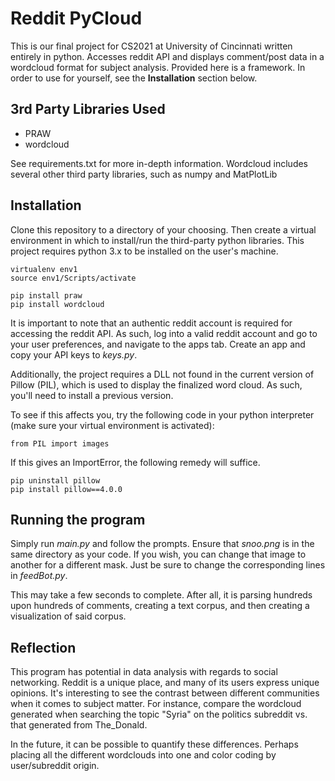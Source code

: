 # Reddit PyCloud

This is our final project for CS2021 at University of Cincinnati written entirely in python. Accesses reddit API and displays comment/post data in a wordcloud format for subject analysis. Provided here is a framework. In order to use for yourself, see the **Installation** section below.

## 3rd Party Libraries Used

- PRAW
- wordcloud

See requirements.txt for more in-depth information.
Wordcloud includes several other third party libraries, such as numpy and MatPlotLib

## Installation

Clone this repository to a directory of your choosing. Then create a virtual environment in which to install/run the third-party python libraries. This project requires python 3.x to be installed on the user's machine.

```
virtualenv env1
source env1/Scripts/activate

pip install praw
pip install wordcloud
```

It is important to note that an authentic reddit account is required for accessing the reddit API. As such, log into a valid reddit account and go to your user preferences, and navigate to the apps tab. Create an app and copy your API keys to *keys.py*.

Additionally, the project requires a DLL not found in the current version of Pillow (PIL), which is used to display the finalized word cloud. As such, you'll need to install a previous version.

To see if this affects you, try the following code in your python interpreter (make sure your virtual environment is activated):

```
from PIL import images
```

If this gives an ImportError, the following remedy will suffice.

```
pip uninstall pillow
pip install pillow==4.0.0
```

## Running the program

Simply run *main.py* and follow the prompts. Ensure that *snoo.png* is in the same directory as your code. If you wish, you can change that image to another for a different mask. Just be sure to change the corresponding lines in *feedBot.py*.

This may take a few seconds to complete. After all, it is parsing hundreds upon hundreds of comments, creating a text corpus, and then creating a visualization of said corpus.

## Reflection

This program has potential in data analysis with regards to social networking. Reddit is a unique place, and many of its users express unique opinions. It's interesting to see the contrast between different communities when it comes to subject matter. For instance, compare the wordcloud generated when searching the topic "Syria" on the politics subreddit vs. that generated from The_Donald. 

In the future, it can be possible to quantify these differences. Perhaps placing all the different wordclouds into one and color coding by user/subreddit origin.
